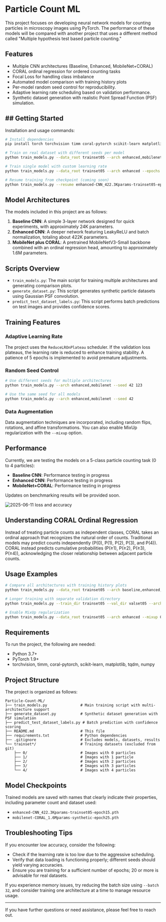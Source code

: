 # Particle Count ML

This project focuses on developing neural network models for counting particles in microscopy images using PyTorch. The performance of these models will be compared with another project that uses a different method called "Multiple hypothesis test based particle counting."

## Features

- Multiple CNN architectures (Baseline, Enhanced, MobileNet+CORAL)
- CORAL ordinal regression for ordered counting tasks
- Focal Loss for handling class imbalance
- Automated model comparison with training history plots
- Per-model random seed control for reproducibility.
- Adaptive learning rate scheduling based on validation performance.
- Synthetic dataset generation with realistic Point Spread Function (PSF) simulation.

## ## Getting Started

Installation and usage commands:

```bash
# Install dependencies
pip install torch torchvision timm coral-pytorch scikit-learn matplotlib tqdm

# Train on real dataset with different seeds per model
python train_models.py --data_root trainset05 --arch enhanced,mobilenet --epochs 20 --seed 42 123

# Train single model with custom learning rate
python train_models.py --data_root trainset05 --arch enhanced --epochs 15 --lr 0.001

# Resume training from checkpoint (coming soon)
python train_models.py --resume enhanced-CNN_422.3Kparams-trainset05-epoch10.pth
```

## Model Architectures

The models included in this project are as follows:

1. **Baseline CNN**: A simple 3-layer network designed for quick experiments, with approximately 24K parameters.
2. **Enhanced CNN**: A deeper network featuring LeakyReLU and batch normalization, totaling about 422K parameters.
3. **MobileNet plus CORAL**: A pretrained MobileNetV3-Small backbone combined with an ordinal regression head, amounting to approximately 1.6M parameters.

## Scripts Overview

- `train_models.py`: The main script for training multiple architectures and generating comparison plots.
- `generate_dataset.py`: This script generates synthetic particle datasets using Gaussian PSF convolution.
- `predict_test_dataset_labels.py`: This script performs batch predictions on test images and provides confidence scores.

## Training Features

### Adaptive Learning Rate

The project uses the `ReduceLROnPlateau` scheduler. If the validation loss plateaus, the learning rate is reduced to enhance training stability. A patience of 5 epochs is implemented to avoid premature adjustments.

### Random Seed Control

```bash
# Use different seeds for multiple architectures
python train_models.py --arch enhanced,mobilenet --seed 42 123

# Use the same seed for all models
python train_models.py --arch enhanced,mobilenet --seed 42
```

### Data Augmentation

Data augmentation techniques are incorporated, including random flips, rotations, and affine transformations. You can also enable MixUp regularization with the `--mixup` option.

## Performance

Currently, we are testing the models on a 5-class particle counting task (0 to 4 particles):

- **Baseline CNN**: Performance testing in progress
- **Enhanced CNN**: Performance testing in progress  
- **MobileNet+CORAL**: Performance testing in progress

Updates on benchmarking results will be provided soon.

![2025-06-11 loss and accuracy](https://github.com/user-attachments/assets/10fb20b3-b09a-4e1d-9fe2-c86b3ccbec8a)

## Understanding CORAL Ordinal Regression

Instead of treating particle counts as independent classes, CORAL takes an ordinal approach that recognizes the natural order of counts. Traditional models may predict counts independently (P(0), P(1), P(2), P(3), and P(4)). CORAL instead predicts cumulative probabilities (P(≥1), P(≥2), P(≥3), P(≥4)), acknowledging the closer relationship between adjacent particle counts.

## Usage Examples

```bash
# Compare all architectures with training history plots
python train_models.py --data_root trainset05 --arch baseline,enhanced,mobilenet --epochs 30

# Longer training with separate validation directory
python train_models.py --train_dir trainset05 --val_dir valset05 --arch mobilenet --epochs 80

# Enable MixUp regularization
python train_models.py --data_root trainset05 --arch enhanced --mixup 0.2 --epochs 25
```

## Requirements

To run the project, the following are needed:

- Python 3.7+
- PyTorch 1.9+
- torchvision, timm, coral-pytorch, scikit-learn, matplotlib, tqdm, numpy

## Project Structure

The project is organized as follows:

```
Particle-Count-ML/
├── train_models.py               # Main training script with multi-architecture support
├── generate_dataset.py           # Synthetic dataset generation with PSF simulation  
├── predict_test_dataset_labels.py # Batch prediction with confidence scoring
├── README.md                     # This file
├── requirements.txt              # Python dependencies
├── .gitignore                    # Excludes models, datasets, results
└── trainset*/                    # Training datasets (excluded from git)
    ├── 0/                        # Images with 0 particles
    ├── 1/                        # Images with 1 particle
    ├── 2/                        # Images with 2 particles
    ├── 3/                        # Images with 3 particles
    └── 4/                        # Images with 4 particles
```

## Model Checkpoints

Trained models are saved with names that clearly indicate their properties, including parameter count and dataset used:

- `enhanced-CNN_422.3Kparams-trainset05-epoch15.pth`
- `mobilenet-CORAL_1.6Mparams-synthetic-epoch25.pth`

## Troubleshooting Tips

If you encounter low accuracy, consider the following:

- Check if the learning rate is too low due to the aggressive scheduling.
- Verify that data loading is functioning properly; different seeds should yield varying accuracies.
- Ensure you are training for a sufficient number of epochs; 20 or more is advisable for real datasets.

If you experience memory issues, try reducing the batch size using `--batch 32`, and consider training one architecture at a time to manage resource usage.

---

If you have further questions or need assistance, please feel free to reach out.
